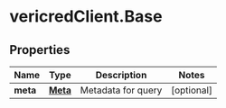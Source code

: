 # vericredClient.Base

## Properties
Name | Type | Description | Notes
------------ | ------------- | ------------- | -------------
**meta** | [**Meta**](Meta.md) | Metadata for query | [optional] 


